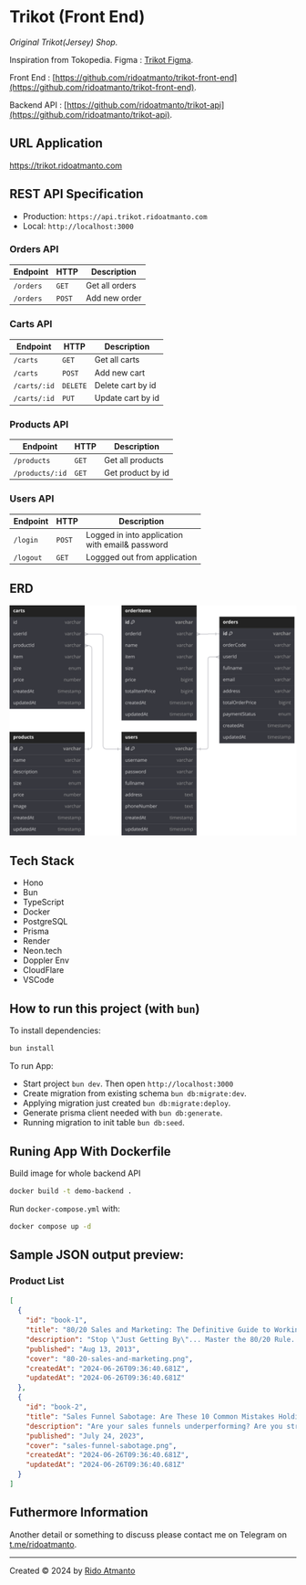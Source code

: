 # Trikot (Front End)
_Original Trikot(Jersey) Shop._

Inspiration from Tokopedia.
Figma : [Trikot Figma](https://www.figma.com/design/RGWlRm9ooK7FHpZUqPzKhI/Trikot-(Jersey)-e-commerce?node-id=0-1&t=VfUU2F0jD6svwbJG-0).

Front End : [https://github.com/ridoatmanto/trikot-front-end](https://github.com/ridoatmanto/trikot-front-end).

Backend API : [https://github.com/ridoatmanto/trikot-api](https://github.com/ridoatmanto/trikot-api).

## URL Application
https://trikot.ridoatmanto.com

## REST API Specification

- Production: `https://api.trikot.ridoatmanto.com`
- Local: `http://localhost:3000`

### Orders API

| Endpoint  | HTTP   | Description    |
| --------- | ------ | -------------- |
| `/orders` | `GET`  | Get all orders |
| `/orders` | `POST` | Add new order  |

### Carts API

| Endpoint     | HTTP     | Description       |
| ------------ | -------- | ----------------- |
| `/carts`     | `GET`    | Get all carts     |
| `/carts`     | `POST`   | Add new cart      |
| `/carts/:id` | `DELETE` | Delete cart by id |
| `/carts/:id` | `PUT`    | Update cart by id |

### Products API

| Endpoint        | HTTP  | Description       |
| --------------- | ----- | ----------------- |
| `/products`     | `GET` | Get all products  |
| `/products/:id` | `GET` | Get product by id |

### Users API

| Endpoint  | HTTP   | Description                                           |
| --------- | ------ | ----------------------------------------------------- |
| `/login`  | `POST` | Logged in into application <br/> with email& password |
| `/logout` | `GET`  | Loggged out from application                          |

## ERD

![ERD](./assets/trikot-erd.svg)

## Tech Stack

- Hono
- Bun
- TypeScript
- Docker
- PostgreSQL
- Prisma
- Render
- Neon.tech
- Doppler Env
- CloudFlare
- VSCode

## How to run this project (with `bun`)

To install dependencies:

```sh
bun install
```

To run App:

- Start project `bun dev`. Then open `http://localhost:3000`
- Create migration from existing schema `bun db:migrate:dev`.
- Applying migration just created `bun db:migrate:deploy`.
- Generate prisma client needed with `bun db:generate`.
- Running migration to init table `bun db:seed`.

## Runing App With Dockerfile

Build image for whole backend API

```sh
docker build -t demo-backend .
```

Run `docker-compose.yml` with:

```sh
docker compose up -d
```

## Sample JSON output preview:

### Product List

```json
[
  {
    "id": "book-1",
    "title": "80/20 Sales and Marketing: The Definitive Guide to Working Less and Making More",
    "description": "Stop \"Just Getting By\"... Master the 80/20 Rule. Apply the Pareto Principle to Business And Make More Money Without More Work. When you know how to walk into any situation and see the 80/20's, the 80/20 Principle can solve almost ANY conversion problem. Any traffic problem. Any money problem. Perry Marshall has something original and extremely useful to say,because he has thought profoundly about the 80/20 Principle. He has come up with some original insights that are literally priceless. You really can change your business and your life.",
    "published": "Aug 13, 2013",
    "cover": "80-20-sales-and-marketing.png",
    "createdAt": "2024-06-26T09:36:40.681Z",
    "updatedAt": "2024-06-26T09:36:40.681Z"
  },
  {
    "id": "book-2",
    "title": "Sales Funnel Sabotage: Are These 10 Common Mistakes Holding Your Business Back? (The Internet Marketing Starter Pack Book 3)",
    "description": "Are your sales funnels underperforming? Are you struggling to identify what's holding your business back? Uncover the secrets to maximizing your sales funnel effectiveness with \"Sales Funnel Sabotage\". This insightful book shines a spotlight on the pitfalls that could be costing your business BIG, and reveals how you can turn the tables on the common mistakes entrepreneurs often make.",
    "published": "July 24, 2023",
    "cover": "sales-funnel-sabotage.png",
    "createdAt": "2024-06-26T09:36:40.681Z",
    "updatedAt": "2024-06-26T09:36:40.681Z"
  }
]
```

## Futhermore Information

Another detail or something to discuss please contact me on Telegram on [t.me/ridoatmanto](https://t.me/ridoatmanto).

---

Created © 2024 by [Rido Atmanto](https://ridoatmanto.com)

